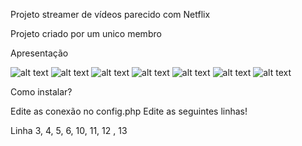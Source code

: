 Projeto streamer de vídeos parecido com Netflix

Projeto criado por um unico membro

Apresentação

![alt text](https://github.com/kaway404/netflix/blob/master/apresentacao/net1.png?raw=true)
![alt text](https://github.com/kaway404/netflix/blob/master/apresentacao/net2.png?raw=true)
![alt text](https://github.com/kaway404/netflix/blob/master/apresentacao/net3.png?raw=true)
![alt text](https://github.com/kaway404/netflix/blob/master/apresentacao/apresent1.png)
![alt text](https://github.com/kaway404/netflix/blob/master/apresentacao/apresent2.png)
![alt text](https://github.com/kaway404/netflix/blob/master/apresentacao/apresent3.png)
![alt text](https://github.com/kaway404/netflix/blob/master/apresentacao/apresent4.png)


Como instalar?

Edite as conexão no config.php
Edite as seguintes linhas!

Linha 3, 4, 5, 6, 10, 11, 12 , 13